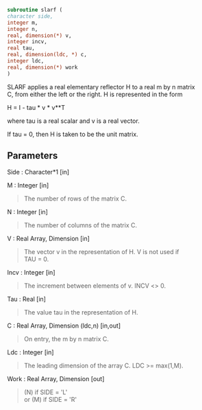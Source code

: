 ```fortran  
subroutine slarf (  
character side,  
integer m,  
integer n,  
real, dimension(*) v,  
integer incv,  
real tau,  
real, dimension(ldc, *) c,  
integer ldc,  
real, dimension(*) work  
)  
```  
  
SLARF applies a real elementary reflector H to a real m by n matrix  
C, from either the left or the right. H is represented in the form  
  
H = I - tau * v * v**T  
  
where tau is a real scalar and v is a real vector.  
  
If tau = 0, then H is taken to be the unit matrix.  
  
## Parameters  
Side : Character*1 [in]  
  
M : Integer [in]  
> The number of rows of the matrix C.  
  
N : Integer [in]  
> The number of columns of the matrix C.  
  
V : Real Array, Dimension [in]  
> The vector v in the representation of H. V is not used if  
> TAU = 0.  
  
Incv : Integer [in]  
> The increment between elements of v. INCV <> 0.  
  
Tau : Real [in]  
> The value tau in the representation of H.  
  
C : Real Array, Dimension (ldc,n) [in,out]  
> On entry, the m by n matrix C.  
  
Ldc : Integer [in]  
> The leading dimension of the array C. LDC >= max(1,M).  
  
Work : Real Array, Dimension [out]  
> (N) if SIDE = 'L'  
> or (M) if SIDE = 'R'  
  
